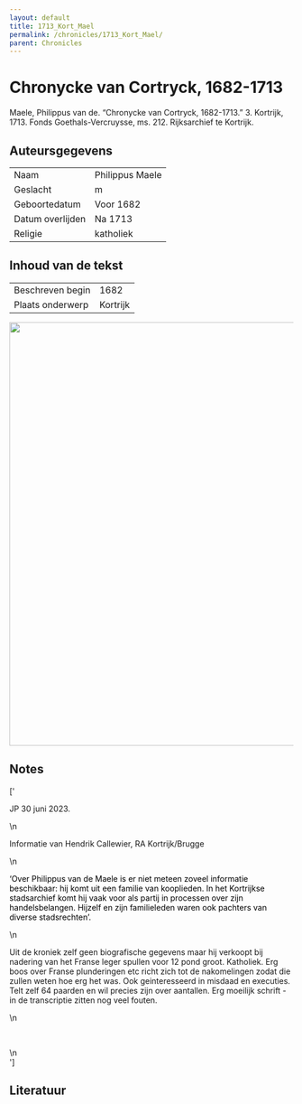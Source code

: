 ```yaml
---
layout: default
title: 1713_Kort_Mael
permalink: /chronicles/1713_Kort_Mael/
parent: Chronicles
--- 
```



# Chronycke van Cortryck, 1682-1713 

Maele, Philippus van de. “Chronycke van Cortryck, 1682-1713.” 3. Kortrijk, 1713. Fonds Goethals-Vercruysse, ms. 212. Rijksarchief te Kortrijk. 

## Auteursgegevens 

| | | 
| --------------- | --------------- | 
| Naam | Philippus Maele | 
| Geslacht | m | 
 | Geboortedatum | Voor 1682 | 
| Datum overlijden | Na 1713 | 
| Religie | katholiek | 

## Inhoud van de tekst 

| | | 
| --------------- | --------------- | 
| Beschreven begin | 1682 | 
| Plaats onderwerp | Kortrijk | 

[<img src="..\..\barplots_chronicles\1713_Kort_Mael.jpg" width="750"/>](..\..\barplots_chronicles\1713_Kort_Mael.jpg) 

## Notes 

['<div data-schema-version="8"><p>JP 30 juni 2023. </p>\n<p>Informatie van Hendrik Callewier, RA Kortrijk/Brugge</p>\n<p><span style="color: black">‘Over Philippus van de Maele is er niet meteen zoveel informatie beschikbaar: hij komt uit een familie van kooplieden. In het Kortrijkse stadsarchief komt hij vaak voor als partij in processen over zijn handelsbelangen. Hijzelf en zijn familieleden waren ook pachters van diverse stadsrechten’. </span></p>\n<p>Uit de kroniek zelf geen biografische gegevens maar hij verkoopt bij nadering van het Franse leger spullen voor 12 pond groot. Katholiek. Erg boos over Franse plunderingen etc richt zich tot de nakomelingen zodat die zullen weten hoe erg het was. Ook geinteresseerd in misdaad en executies. Telt zelf 64 paarden en wil precies zijn over aantallen. Erg moeilijk schrift - in de transcriptie zitten nog veel fouten.</p>\n<p> &nbsp;</p>\n</div>'] 

## Literatuur 

